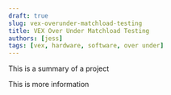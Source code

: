 ```yaml
---
draft: true
slug: vex-overunder-matchload-testing
title: VEX Over Under Matchload Testing
authors: [jess]
tags: [vex, hardware, software, over under]
---
```


This is a summary of a project

<!--truncate-->

This is more information
